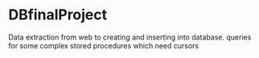 # DBfinalProject
Data extraction from web to creating and inserting into database. queries for some complex stored procedures which need cursors

